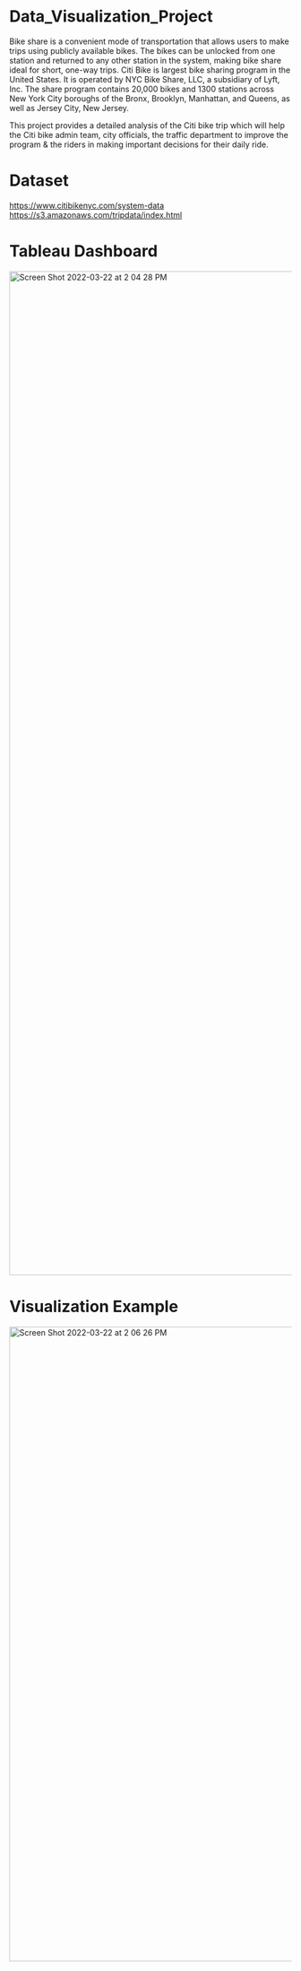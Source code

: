# Data_Visualization_Project
Bike share is a convenient mode of transportation that allows users to make trips using publicly available bikes. The bikes can be unlocked from one station and returned to any other station in the system, making bike share ideal for short, one-way trips.
Citi Bike is largest bike sharing program in the United States. It is operated by NYC Bike Share, LLC, a subsidiary of Lyft, Inc.
The share program contains 20,000 bikes and 1300 stations across New York City boroughs of the Bronx, Brooklyn, Manhattan, and Queens, as well as Jersey City, New Jersey. 

This project provides a detailed analysis of the Citi bike trip which will help the Citi bike admin team, city officials, the traffic department to improve the program & the riders in making important decisions for their daily ride.

# Dataset

https://www.citibikenyc.com/system-data
https://s3.amazonaws.com/tripdata/index.html 

# Tableau Dashboard

<img width="1792" alt="Screen Shot 2022-03-22 at 2 04 28 PM" src="https://user-images.githubusercontent.com/78765097/159575823-f130c8ed-86df-463e-8599-78391294196c.png">

# Visualization Example

<img width="1133" alt="Screen Shot 2022-03-22 at 2 06 26 PM" src="https://user-images.githubusercontent.com/78765097/159576085-883a0640-c363-4e92-85bd-1d0f18e69029.png">

